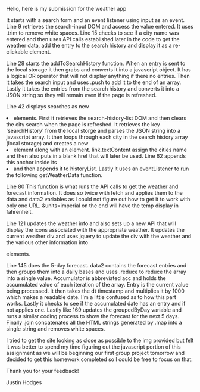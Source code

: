 Hello, here is my submission for the weather app

It starts with a search form and an event listener using input as an event. Line 9 retrieves the search-input DOM and access the value entered. It uses .trim to remove white spaces. Line 15 checks to see if a city name was entered and then uses API calls established later in the code to get the weather data, add the entry to the search history and display it as a re-clickable element.

Line 28 starts the addToSearchHistory function. When an entry is sent to the local storage it then grabs and converts it into a javascript object. It has a logical OR operator that will not display anything if there no entries. Then it takes the search input and uses .push to add it to the end of an array. Lastly it takes the entries from the search history and converts it into a JSON string so they will remain even if the page is refreshed.

Line 42 displays searches as new <li> elements. First it retrieves the search-history-list DOM and then clears the city search when the page is refreshed. It retrieves the key 'searchHistory' from the local storge and parses the JSON string into a javascript array. It then loops through each city in the search history array (local storage) and creates a new <li> element along with an <a> element. link.textContent assign the cities name and then also puts in a blank href that will later be used. Line 62 appends this anchor inside its <li> and then appends it to historyList. Lastly it uses an eventListener to run the following getWeatherData function.

Line 80 This function is what runs the API calls to get the weather and forecast information. It does so twice with fetch and applies them to the data and data2 variables as I could not figure out how to get it to work with only one URL. &units=imperial on the end will have the temp display in fahrenheit.

Line 121 updates the weather info and also sets up a new API that will display the icons associated with the appropriate weather. It updates the current weather div and uses jquery to update the div with the weather and the various other information into <p> elements.

Line 145 does the 5-day forecast. data2 contains the forecast entries and then groups them into a daily bases and uses .reduce to reduce the array into a single value. Accumulator is abbreviated acc and holds the accumulated value of each iteration of the array. Entry is the current value being processed. It then takes the dt timestamp and multiplies it by 1000 which makes a readable date. I'm a little confused as to how this part works. Lastly it checks to see if the accumulated date has an entry and if not applies one. Lastly like 169 updates the groupedByDay variable and runs a simliar coding process to show the forecast for the next 5 days. Finally .join concatenates all the HTML strings generated by .map into a single string and removes white spaces.

I tried to get the site looking as close as possible to the img provided but felt it was better to spend my time figuring out the javascript portion of this assignment as we will be beginning our first group project tomorrow and decided to get this homework completed so I could be free to focus on that.

Thank you for your feedback!

Justin Hodges